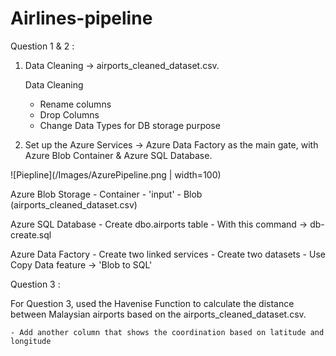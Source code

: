 # Airlines-pipeline

Question 1 & 2 :

1) Data Cleaning -> airports_cleaned_dataset.csv.
   
   Data Cleaning 
     - Rename columns
     - Drop Columns
     - Change Data Types for DB storage purpose

2) Set up the Azure Services -> Azure Data Factory as the main gate, with Azure Blob Container & Azure SQL Database.

![Piepline](/Images/AzurePipeline.png | width=100)

   Azure Blob Storage
     - Container - 'input'
     - Blob (airports_cleaned_dataset.csv)
   
   Azure SQL Database
     - Create dbo.airports table
     - With this command -> db-create.sql
   
   Azure Data Factory
     - Create two linked services
     - Create two datasets
     - Use Copy Data feature -> 'Blob to SQL' 
     
Question 3 :

For Question 3, used the Havenise Function to calculate the distance between Malaysian airports based on the 
airports_cleaned_dataset.csv.

    - Add another column that shows the coordination based on latitude and longitude





